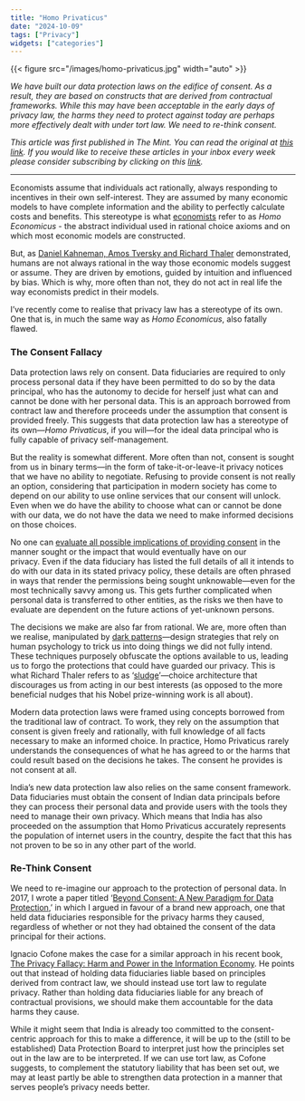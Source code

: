 ```yaml
---
title: "Homo Privaticus"
date: "2024-10-09"
tags: ["Privacy"]
widgets: ["categories"]
---
```


{{< figure src="/images/homo-privaticus.jpg" width="auto" >}}

_We have built our data protection laws on the edifice of consent. As a result, they are based on constructs that are derived from contractual frameworks. While this may have been acceptable in the early days of privacy law, the harms they need to protect against today are perhaps more effectively dealt with under tort law. We need to re-think consent._

<!--more-->

_This article was first published in The Mint. You can read the original at [_this link_](https://www.livemint.com/opinion/online-views/regulation-personal-data-digital-personal-data-protection-bill-data-privacy-consent-data-fiduciaries-11728322375790.html). If you would like to receive these articles in your inbox every week please consider subscribing by clicking on this [link](https://paragraph.xyz/@exmachina)._

---

Economists assume that individuals act rationally, always responding to incentives in their own self-interest. They are assumed by many economic models to have complete information and the ability to perfectly calculate costs and benefits. This stereotype is what [economists](https://www.cambridge.org/core/journals/journal-of-the-history-of-economic-thought/article/birth-of-homo-oeconomicus-the-methodological-debate-on-the-economic-agent-from-j-s-mill-to-v-pareto/0B1260BA2526657C3811A4773BDD4645) refer to as _Homo Economicus_ - the abstract individual used in rational choice axioms and on which most economic models are constructed.

But, as [Daniel Kahneman, Amos Tversky and Richard Thaler](https://www.nobelprize.org/uploads/2018/01/thaler-lecture.pdf) demonstrated, humans are not always rational in the way those economic models suggest or assume. They are driven by emotions, guided by intuition and influenced by bias. Which is why, more often than not, they do not act in real life the way economists predict in their models.

I’ve recently come to realise that privacy law has a stereotype of its own. One that is, in much the same way as _Homo Economicus_, also fatally flawed.

### The Consent Fallacy

Data protection laws rely on consent. Data fiduciaries are required to only process personal data if they have been permitted to do so by the data principal, who has the autonomy to decide for herself just what can and cannot be done with her personal data. This is an approach borrowed from contract law and therefore proceeds under the assumption that consent is provided freely. This suggests that data protection law has a stereotype of its own—_Homo Privaticus_, if you will—for the ideal data principal who is fully capable of privacy self-management.

But the reality is somewhat different. More often than not, consent is sought from us in binary terms—in the form of take-it-or-leave-it privacy notices that we have no ability to negotiate. Refusing to provide consent is not really an option, considering that participation in modern society has come to depend on our ability to use online services that our consent will unlock. Even when we do have the ability to choose what can or cannot be done with our data, we do not have the data we need to make informed decisions on those choices. 

No one can [evaluate all possible implications of providing consent](https://direct.mit.edu/daed/article/140/4/32/26914/A-Contextual-Approach-to-Privacy-Online) in the manner sought or the impact that would eventually have on our privacy. Even if the data fiduciary has listed the full details of all it intends to do with our data in its stated privacy policy, these details are often phrased in ways that render the permissions being sought unknowable—even for the most technically savvy among us. This gets further complicated when personal data is transferred to other entities, as the risks we then have to evaluate are dependent on the future actions of yet-unknown persons.

The decisions we make are also far from rational. We are, more often than we realise, manipulated by [dark patterns](https://arxiv.org/abs/2302.04720)—design strategies that rely on human psychology to trick us into doing things we did not fully intend. These techniques purposely obfuscate the options available to us, leading us to forgo the protections that could have guarded our privacy. This is what Richard Thaler refers to as ‘[sludge](https://www.science.org/doi/10.1126/science.aau9241)’—choice architecture that discourages us from acting in our best interests (as opposed to the more beneficial nudges that his Nobel prize-winning work is all about).

Modern data protection laws were framed using concepts borrowed from the traditional law of contract. To work, they rely on the assumption that consent is given freely and rationally, with full knowledge of all facts necessary to make an informed choice. In practice, Homo Privaticus rarely understands the consequences of what he has agreed to or the harms that could result based on the decisions he takes. The consent he provides is not consent at all.

India’s new data protection law also relies on the same consent framework. Data fiduciaries must obtain the consent of Indian data principals before they can process their personal data and provide users with the tools they need to manage their own privacy. Which means that India has also proceeded on the assumption that Homo Privaticus accurately represents the population of internet users in the country, despite the fact that this has not proven to be so in any other part of the world.

### Re-Think Consent

We need to re-imagine our approach to the protection of personal data. In 2017, I wrote a paper titled ‘[Beyond Consent: A New Paradigm for Data Protection](https://takshashila.org.in/research/discussion-document-beyond-consent-new-paradigm-data-protection),’ in which I argued in favour of a brand new approach, one that held data fiduciaries responsible for the privacy harms they caused, regardless of whether or not they had obtained the consent of the data principal for their actions.

Ignacio Cofone makes the case for a similar approach in his recent book, [The Privacy Fallacy: Harm and Power in the Information Economy](https://www.amazon.in/Privacy-Fallacy-Power-Information-Economy/dp/1316518116/ref=sr_1_2?crid=2PL7CR8FTKRRQ&dib=eyJ2IjoiMSJ9.ZmTWCwJhAJ_HtT9-v5j5BFatEykesNR3z0NnGk0YpsIp10fsqdhEX2bQAT0KuAxw.0Afwcaz3dSAbspCTYQFhb5tdpEJBJzdQvKLdTDT-j2o&dib_tag=se&keywords=the+privacy+fallacy&nsdOptOutParam=true&qid=1728537457&sprefix=the+privacy+fallacy+,aps,224&sr=8-2). He points out that instead of holding data fiduciaries liable based on principles derived from contract law, we should instead use tort law to regulate privacy. Rather than holding data fiduciaries liable for any breach of contractual provisions, we should make them accountable for the data harms they cause.

While it might seem that India is already too committed to the consent-centric approach for this to make a difference, it will be up to the (still to be established) Data Protection Board to interpret just how the principles set out in the law are to be interpreted. If we can use tort law, as Cofone suggests, to complement the statutory liability that has been set out, we may at least partly be able to strengthen data protection in a manner that serves people’s privacy needs better.